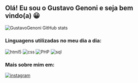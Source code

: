 ##  Olá! Eu sou o Gustavo Genoni e seja bem vindo(a) 😀

![GustavoGenoni GitHub stats](https://github-readme-stats.vercel.app/api?username=Gustavo-Genoni&show_icons=true&theme=dracula)

### Linguagens utilizadas no meu dia a dia:

<div>
  <img  align="center" alt="html5" src="https://img.shields.io/badge/HTML5-E34F26?style=for-the-badge&logo=html5&logoColor=white" />
  
  <img align="center" alt="css" src="https://img.shields.io/badge/CSS-239120?&style=for-the-badge&logo=css3&logoColor=white" />
  
  <img align="center" alt="PHP" src="https://img.shields.io/badge/PHP-777BB4?style=for-the-badge&logo=php&logoColor=white" />
 
  <img align="center" alt="sql" src="https://img.shields.io/badge/MySQL-00000F?style=for-the-badge&logo=mysql&logoColor=white" />
  
 
</div>

### Mais sobre mim em: 

[![instagram](https://img.shields.io/badge/Instagram-E4405F?style=for-the-badge&logo=instagram&logoColor=white)](https://www.instagram.com/_genonig/)
